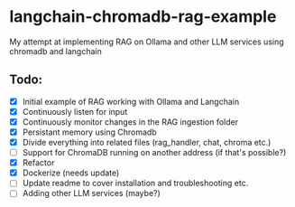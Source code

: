 # langchain-chromadb-rag-example
My attempt at implementing RAG on Ollama and other LLM services using chromadb and langchain

## Todo:
- [X] Initial example of RAG working with Ollama and Langchain
- [X] Continuously listen for input
- [X] Continuously monitor changes in the RAG ingestion folder
- [X] Persistant memory using Chromadb
- [X] Divide everything into related files (rag_handler, chat, chroma etc.)
- [ ] Support for ChromaDB running on another address (if that's possible?)
- [X] Refactor
- [X] Dockerize (needs update)
- [ ] Update readme to cover installation and troubleshooting etc.
- [ ] Adding other LLM services (maybe?)
